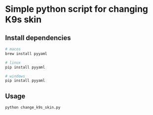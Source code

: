 # Simple python script for changing K9s skin

## Install dependencies

```bash
# macos
brew install pyyaml
```

```bash
# linux
pip install pyyaml
```

```bash
# windows
pip install pyyaml
```

## Usage

```bash
python change_k9s_skin.py
```